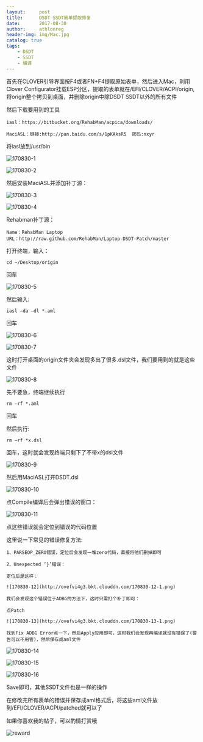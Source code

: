 ```yaml
---
layout:     post
title:      DSDT SSDT简单提取修复
date:       2017-08-30
author:     athlonreg
header-img: img/Mac.jpg
catalog: true
tags:
    - DSDT
    - SSDT
    - 编译
---
```



首先在CLOVER引导界面按F4或者FN+F4提取原始表单，然后进入Mac，利用Clover Configurator挂载ESP分区，提取的表单就在/EFI/CLOVER/ACPI/origin,将origin整个拷贝到桌面，并删除origin中除DSDT SSDT以外的所有文件

然后下载要用到的工具

    iasl：https://bitbucket.org/RehabMan/acpica/downloads/
    
    MaciASL：链接:http://pan.baidu.com/s/1pKAksR5  密码:nxyr
    
将iasl放到/usr/bin

![170830-1](http://ovefvi4g3.bkt.clouddn.com/170830-1-1.png)

![170830-2](http://ovefvi4g3.bkt.clouddn.com/170830-2-1.png)

然后安装MaciASL并添加补丁源：

![170830-3](http://ovefvi4g3.bkt.clouddn.com/170830-3-1.png)

![170830-4](http://ovefvi4g3.bkt.clouddn.com/170830-4-1.png)

Rehabman补丁源：

    Name：RehabMan Laptop 
    URL：http://raw.github.com/RehabMan/Laptop-DSDT-Patch/master

打开终端，输入：

    cd ~/Desktop/origin 

回车

![170830-5](http://ovefvi4g3.bkt.clouddn.com/170830-5-1.png)

然后输入:

    iasl –da –dl *.aml 
    
回车

![170830-6](http://ovefvi4g3.bkt.clouddn.com/170830-6-1.png)

![170830-7](http://ovefvi4g3.bkt.clouddn.com/170830-7-1.png)

这时打开桌面的origin文件夹会发现多出了很多.dsl文件，我们要用到的就是这些文件

![170830-8](http://ovefvi4g3.bkt.clouddn.com/170830-8-1.png)

先不要急，终端继续执行

    rm –rf *.aml 
    
回车

然后执行:

    rm –rf *x.dsl 
    
回车，这时就会发现终端只剩下了不带x的dsl文件

![170830-9](http://ovefvi4g3.bkt.clouddn.com/170830-9-1.png)

然后用MaciASL打开DSDT.dsl

![170830-10](http://ovefvi4g3.bkt.clouddn.com/170830-10-1.png)

点Compile编译后会弹出错误的窗口：

![170830-11](http://ovefvi4g3.bkt.clouddn.com/170830-11-1.png)

点这些错误就会定位到错误的代码位置

这里说一下常见的错误修复方法:

    1、PARSEOP_ZERO错误，定位后会发现一堆zero代码，直接将他们删掉即可
    
    2、Unexpected ‘}’错误：
    
    定位后是这样：

    ![170830-12](http://ovefvi4g3.bkt.clouddn.com/170830-12-1.png)

    我们会发现这个错误位于ADBG的方法下，这时只需打个补丁即可：
    
    点Patch

    ![170830-13](http://ovefvi4g3.bkt.clouddn.com/170830-13-1.png)

    找到Fix ADBG Error点一下，然后Apply应用即可，这时我们会发现再编译就没有错误了(警告可以不用管)，然后保存成aml文件

![170830-14](http://ovefvi4g3.bkt.clouddn.com/170830-14-1.png)

![170830-15](http://ovefvi4g3.bkt.clouddn.com/170830-15-1.png)

![170830-16](http://ovefvi4g3.bkt.clouddn.com/170830-16-1.png)

Save即可，其他SSDT文件也是一样的操作

在修改完所有表单的错误并保存成aml格式后，将这些aml文件放到/EFI/CLOVER/ACPI/patched就可以了

如果你喜欢我的帖子，可以酌情打赏哦

![reward](http://ovefvi4g3.bkt.clouddn.com/reward-1.jpg)


